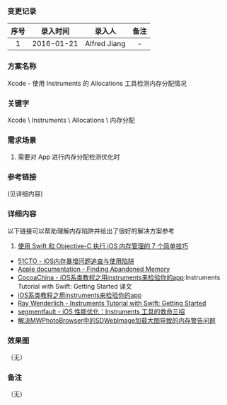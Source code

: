 ### 变更记录

| 序号 | 录入时间 | 录入人 | 备注 |
|:--------:|:--------:|:--------:|:--------:|
| 1 | 2016-01-21 | Alfred Jiang | - |

### 方案名称

Xcode - 使用 Instruments 的 Allocations 工具检测内存分配情况

### 关键字

Xcode \ Instruments \ Allocations \ 内存分配

### 需求场景

1. 需要对 App 进行内存分配检测优化时

### 参考链接
(见详细内容)

### 详细内容

以下链接可以帮助理解内存陷阱并给出了很好的解决方案参考

1. [使用 Swift 和 Objective-C 执行 iOS 内存管理的 7 个简单技巧](http://www.ibm.com/developerworks/cn/mobile/mo-ios-memory/index.html)
* [51CTO - iOS内存暴增问题追查与使用陷阱](http://baidutech.blog.51cto.com/4114344/742967/)
* [Apple documentation - Finding Abandoned Memory](https://developer.apple.com/library/ios/recipes/Instruments_help_articles/FindingAbandonedMemory/FindingAbandonedMemory.html#/apple_ref/doc/uid/TP40012965-CH34-SW1)
* [CocoaChina - iOS系类教程之用instruments来检验你的app](http://www.cocoachina.com/industry/20140114/7696.html):Instruments Tutorial with Swift: Getting Started 译文
* [iOS系类教程之用instruments来检验你的app](http://hufeng825.github.io/2014/01/13/ios35/)
* [Ray Wenderlich - Instruments Tutorial with Swift: Getting Started](http://www.raywenderlich.com/97886/instruments-tutorial-with-swift-getting-started)
* [segmentfault - iOS 性能优化：Instruments 工具的救命三招](http://segmentfault.com/a/1190000002568993)
* [解决MWPhotoBrowser中的SDWebImage加载大图导致的内存警告问题](http://www.wtoutiao.com/a/1402505.html)

### 效果图
（无）

### 备注
（无）
